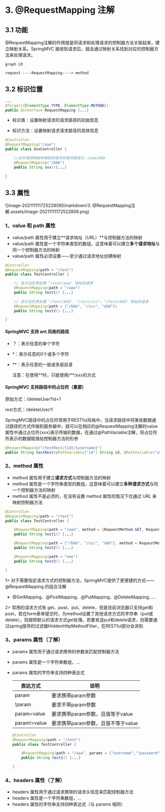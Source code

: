 # 3. @RequestMapping 注解



## 3.1 功能

@RequestMapping注解的作用就是将请求和处理请求的控制器方法关联起来，建立映射关系。SpringMVC 接收到请求后，就会通过映射关系找到对应的控制器方法来处理请求。

```mermaid
graph LR

request ----RequestMapping----> method
```



## 3.2 标识位置

```java
...
@Target({ElementType.TYPE, ElementType.METHOD})
public @interface RequestMapping {...}
```

-   标识类：设置映射请求的请求路径的初始信息

-   标识方法：设置映射请求请求路径的具体信息

```java
@Controller
@RequestMapping("/aaa")
public class XxxController {

	//此时请求映射所映射的请求的请求路径为：/aaa/bbb
    @RequestMapping("/bbb")
    public String xxx(){...}

}
```



## 3.3 属性

![image-20211111172522809](markdown/3. @RequestMapping注解.assets/image-20211111172522809.png)



### 1、value 和 path 属性

-   value/path 属性用于建立**请求地址（URL）**与控制器方法的映射
-   value/path 属性是一个字符串类型的数组，这意味着可以建立**多个请求地址**与同一个控制器方法的映射
-   value/path 属性必须设置——至少通过请求地址创建映射

```java
@Controller
@RequestMapping(path = "/test")
public class TestController {

    // 该方法负责处理 "/test/aaa" 地址的请求
    @RequestMapping(path = "/aaa")
    public String test1() {...}
    
    // 该方法负责处理 "/test/bbb"、"/test/ccc"、"/test/ddd" 地址的请求
    @RequestMapping(path = {"/bbb", "/ccc", "ddd"})
    public String test2() {...}

}
```

#### SpringMVC 支持 ant 风格的路径

-   ？：表示任意的单个字符

-   *：表示任意的0个或多个字符

-   \**：表示任意的一层或多层目录

    注意：在使用\**时，只能使用/**/xxx的方式



#### SpringMVC 支持路径中的占位符（重要）

原始方式：/deleteUser?id=1

rest方式：/deleteUser/1

SpringMVC路径中的占位符常用于RESTful风格中，当请求路径中将某些数据通过路径的方式传输到服务器中，就可以在相应的@RequestMapping注解的value属性中通过占位符{xxx}表示传输的数据，在通过@PathVariable注解，将占位符所表示的数据赋值给控制器方法的形参

```java
@RequestMapping("/testRest/{id}/{username}")
public String testRest(@PathVariable("id") String id, @PathVariable("username") String username){...}
```



### 2、method 属性

-   method 属性用于建立**请求方式**与控制器方法的映射
-   method 属性是一个字符串类型的数组，这意味着可以建立**多种请求方式**与同一个控制器方法的映射
-   method 属性不是必须的，在没有设置 method 属性的情况下仅通过 URL 来映射控制器方法

```java
@Controller
@RequestMapping(path = "/test")
public class TestController {

    @RequestMapping(path = "/aaa", method = {RequestMethod.GET, RequestMethod.PUT, RequestMethod.POST})
    public String test1() {...}

    @RequestMapping(path = {"/bbb", "/ccc", "ddd"}, method = RequestMethod.GET)
    public String test2() {...}

    @RequestMapping(path = "eee")
    public String test3() {...}

}
```

1> 对于需要指定请求方式的控制器方法，SpringMVC提供了更便捷的方式——@RequestMapping 的组合注解

-   @GetMapping、@PostMapping、@PutMapping、@DeleteMapping……

2> 常用的请求方式有 get、post、put、delete，但是目前浏览器只支持get和post，若在form表单提交时，为method设置了其他请求方式的字符串（put或delete），则按照默认的请求方式get处理。若要发送put和delete请求，则需要通过spring提供的过滤器HiddenHttpMethodFilter，在RESTful部分会讲到



### 3、params 属性（了解）

-   params 属性用于通过请求携带的参数来匹配控制器方法

-   params 属性是一个字符串数组，…

-   params 属性的字符串支持四种表达式

    | 表达方式     | 说明                               |
    | ------------ | ---------------------------------- |
    | param        | 要求携带param参数                  |
    | !param       | 要求不带param参数                  |
    | param=value  | 要求携带param参数，且值等于value   |
    | param!=value | 要求携带param参数，且值不等于value |

    ```java
    @Controller
    @RequestMapping(path = "/test")
    public class TestController {
    
        @RequestMapping(path = "/aaa", params = {"username","!password","age!=10"})
        public String test1() {...}
    
    }
    ```



### 4、headers 属性（了解）

-   headers 属性用于通过请求携带的请求头信息来匹配控制器方法
-   headers 属性是一个字符串数组，…
-   headers 属性的字符串支持四种表达式（与 params 相同）
